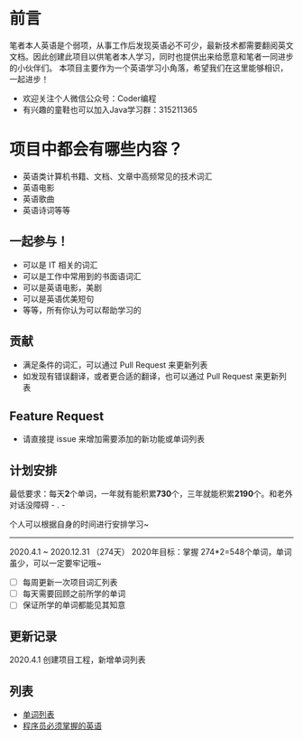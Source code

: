 # 前言

笔者本人英语是个弱项，从事工作后发现英语必不可少，最新技术都需要翻阅英文文档。因此创建此项目以供笔者本人学习，同时也提供出来给愿意和笔者一同进步的小伙伴们。
本项目主要作为一个英语学习小角落，希望我们在这里能够相识，一起进步！

- 欢迎关注个人微信公众号：Coder编程
- 有兴趣的童鞋也可以加入Java学习群：315211365

# 项目中都会有哪些内容？

- 英语类计算机书籍、文档、文章中高频常见的技术词汇
- 英语电影
- 英语歌曲
- 英语诗词等等


## 一起参与！

- 可以是 IT 相关的词汇
- 可以是工作中常用到的书面语词汇
- 可以是英语电影，美剧
- 可以是英语优美短句
- 等等，所有你认为可以帮助学习的


## 贡献

- 满足条件的词汇，可以通过 Pull Request 来更新列表
- 如发现有错误翻译，或者更合适的翻译，也可以通过 Pull Request 来更新列表

## Feature Request

- 请直接提 issue 来增加需要添加的新功能或单词列表

## 计划安排


最低要求：每天**2**个单词，一年就有能积累**730**个，三年就能积累**2190**个。和老外对话没障碍 - . -


个人可以根据自身的时间进行安排学习~

---

2020.4.1 ~ 2020.12.31 （274天） 
2020年目标：掌握 274*2=548个单词，单词虽少，可以一定要牢记哦~

- [ ] 每周更新一次项目词汇列表
- [ ] 每天需要回顾之前所学的单词
- [ ] 保证所学的单词都能见其知意

## 更新记录

2020.4.1 创建项目工程，新增单词列表

## 列表

- [单词列表](WordList.md)
- [程序员必须掌握的英语](ProgrammersMustKnowWords.md)